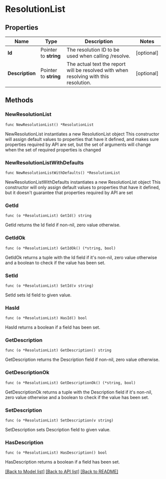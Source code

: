 # ResolutionList

## Properties

Name | Type | Description | Notes
------------ | ------------- | ------------- | -------------
**Id** | Pointer to **string** | The resolution ID to be used when calling /resolve. | [optional] 
**Description** | Pointer to **string** | The actual text the report will be resolved with when resolving with this resolution. | [optional] 

## Methods

### NewResolutionList

`func NewResolutionList() *ResolutionList`

NewResolutionList instantiates a new ResolutionList object
This constructor will assign default values to properties that have it defined,
and makes sure properties required by API are set, but the set of arguments
will change when the set of required properties is changed

### NewResolutionListWithDefaults

`func NewResolutionListWithDefaults() *ResolutionList`

NewResolutionListWithDefaults instantiates a new ResolutionList object
This constructor will only assign default values to properties that have it defined,
but it doesn't guarantee that properties required by API are set

### GetId

`func (o *ResolutionList) GetId() string`

GetId returns the Id field if non-nil, zero value otherwise.

### GetIdOk

`func (o *ResolutionList) GetIdOk() (*string, bool)`

GetIdOk returns a tuple with the Id field if it's non-nil, zero value otherwise
and a boolean to check if the value has been set.

### SetId

`func (o *ResolutionList) SetId(v string)`

SetId sets Id field to given value.

### HasId

`func (o *ResolutionList) HasId() bool`

HasId returns a boolean if a field has been set.

### GetDescription

`func (o *ResolutionList) GetDescription() string`

GetDescription returns the Description field if non-nil, zero value otherwise.

### GetDescriptionOk

`func (o *ResolutionList) GetDescriptionOk() (*string, bool)`

GetDescriptionOk returns a tuple with the Description field if it's non-nil, zero value otherwise
and a boolean to check if the value has been set.

### SetDescription

`func (o *ResolutionList) SetDescription(v string)`

SetDescription sets Description field to given value.

### HasDescription

`func (o *ResolutionList) HasDescription() bool`

HasDescription returns a boolean if a field has been set.


[[Back to Model list]](../README.md#documentation-for-models) [[Back to API list]](../README.md#documentation-for-api-endpoints) [[Back to README]](../README.md)


